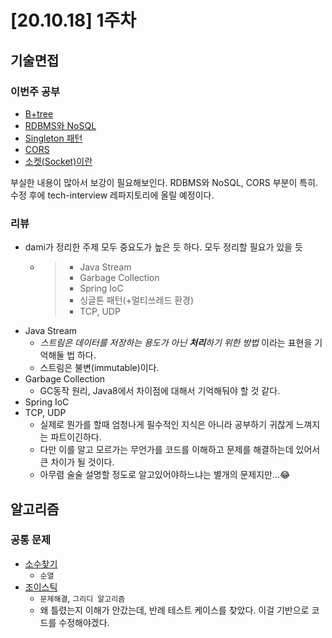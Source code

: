 # [20.10.18] 1주차
## 기술면접
### 이번주 공부
- [B+tree](https://github.com/Delf-Lee/study-archive/blob/master/TIL/201023.md#btree)
- [RDBMS와 NoSQL](https://github.com/Delf-Lee/study-archive/blob/master/TIL/201020.md#rdbms%EC%99%80-nosql)
- [Singleton 패턴](https://github.com/Delf-Lee/study-archive/blob/master/TIL/201023.md#singleton)
- [CORS](https://github.com/Delf-Lee/study-archive/blob/master/TIL/201023.md#cors)
- [소켓(Socket)이란](https://github.com/Delf-Lee/study-archive/blob/master/TIL/201023.md#socket)

부실한 내용이 많아서 보강이 필요해보인다. RDBMS와 NoSQL, CORS 부분이 특히. 수정 후에 tech-interview 레파지토리에 올릴 예정이다.

### 리뷰
- dami가 정리한 주제 모두 중요도가 높은 듯 하다. 모두 정리할 필요가 있을 듯
  - > - Java Stream
    > - Garbage Collection
    > - Spring IoC
    > - 싱글톤 패턴(+멀티쓰레드 환경)
    > - TCP, UDP
- Java Stream
  - *스트림은 데이터를 저장하는 용도가 아닌 **처리**하기 위한 방법* 이라는 표현을 기억해둘 법 하다.
  - 스트림은 불변(immutable)이다.
- Garbage Collection
  - GC동작 원리, Java8에서 차이점에 대해서 기억해둬야 할 것 같다.
- Spring IoC
- TCP, UDP
  - 실제로 뭔가를 할때 엄청나게 필수적인 지식은 아니라 공부하기 귀찮게 느껴지는 파트이긴하다.
  - 다만 이를 알고 모르가는 무언가를 코드를 이해하고 문제를 해결하는데 있어서 큰 차이가 될 것이다.
  - 아무렴 술술 설명할 정도로 알고있어야하느냐는 별개의 문제지만...😂

## 알고리즘
### 공통 문제
- [소수찾기](https://github.com/Delf-Lee/study-archive/blob/master/TIL/201022.md#소수-찾기)
  - `순열`
- [조이스틱](https://github.com/Delf-Lee/study-archive/blob/master/TIL/201019.md#%EC%A1%B0%EC%9D%B4%EC%8A%A4%ED%8B%B1)
  - `문제해결`, `그리디 알고리즘`
  - 왜 틀렸는지 이해가 안갔는데, 반례 테스트 케이스를 찾았다. 이걸 기반으로 코드를 수정해야겠다.
